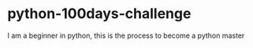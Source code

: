 # python-100days-challenge
I am a beginner in python, this is the process to become a python master 
